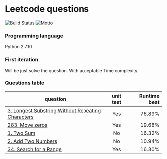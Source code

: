 # Leetcode questions
[![Build Status](https://travis-ci.org/woodenchalet/LeetCode_problems.svg?branch=master)](https://travis-ci.org/woodenchalet/LeetCode_problems/builds/)
[![Motto](https://img.shields.io/badge/motto-good%20good%20study%2Cday%20day%20up-red.svg)](https://en.wikipedia.org/wiki/Day_Day_Up)
### Programming language

Python 2.7.10

### First iteration
Will be just solve the question. With acceptable Time complexity.

### Questions table
| question      | unit test      | Runtime beat  |
| ------------- |:-------------:| -----:        |
| [3. Longest Substring Without Repeating Characters](https://github.com/woodenchalet/LeetCode_problems/blob/master/three_longest_substring.py)| Yes         | 76.89%        |
| [283. Move zeros](https://github.com/woodenchalet/LeetCode_problems/blob/master/two_eight_three_move_zeros.py)| Yes         | 19.68%        |
| [1. Two Sum](https://github.com/woodenchalet/LeetCode_problems/blob/master/previously_solved.py)| No         | 16.32%        |
| [2. Add Two Numbers](https://github.com/woodenchalet/LeetCode_problems/blob/master/previously_solved.py)  | No         | 10.94%        |
| [34. Search for a Range](https://github.com/woodenchalet/LeetCode_problems/blob/master/three_four_search_range.py)   | Yes         | 16.30%        |